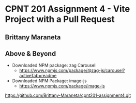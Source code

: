 # CPNT 201 Assignment 4 - Vite Project with a Pull Request

## Brittany Maraneta

## Above & Beyond

- Downloaded NPM package: zag Carousel
  - https://www.npmjs.com/package/@zag-js/carousel?activeTab=readme
- Downloaded NPM Package: image-js
  - https://www.npmjs.com/package/image-js

https://github.com/Brittany-Maraneta/cpnt201-assignment4.git
